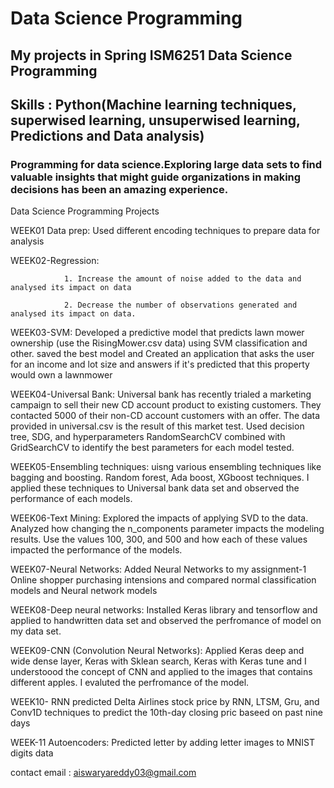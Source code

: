 # Data Science Programming
## My projects in Spring ISM6251 Data Science Programming 

## Skills : Python(Machine learning techniques, superwised learning, unsuperwised learning, Predictions and Data analysis)

### Programming for data science.Exploring large data sets to find valuable insights that might guide organizations in making decisions has been an amazing experience.

Data Science Programming Projects

WEEK01 Data prep: Used different encoding techniques to prepare data for analysis

WEEK02-Regression:

                1. Increase the amount of noise added to the data and analysed its impact on data

                2. Decrease the number of observations generated and analysed its impact on data.
WEEK03-SVM: Developed a predictive model that predicts lawn mower ownership (use the RisingMower.csv data) using SVM classification and other. saved the best model and Created an application that asks the user for an income and lot size and answers if it's predicted that this property would own a lawnmower

WEEK04-Universal Bank: Universal bank has recently trialed a marketing campaign to sell their new CD account product to existing customers. They contacted 5000 of their non-CD account customers with an offer. The data provided in universal.csv is the result of this market test. Used decision tree, SDG, and hyperparameters RandomSearchCV combined with GridSearchCV to identify the best parameters for each model tested.

WEEK05-Ensembling techniques: uisng various ensembling techniques like bagging and boosting. Random forest, Ada boost, XGboost techniques. I applied these techniques to Universal bank data set and observed the performance of each models.

WEEK06-Text Mining: Explored the impacts of applying SVD to the data. Analyzed how changing the n_components parameter impacts the modeling results. Use the values 100, 300, and 500 and how each of these values impacted the performance of the models.

WEEK07-Neural Networks: Added Neural Networks to my assignment-1 Online shopper purchasing intensions and compared normal classification models and Neural network models

WEEK08-Deep neural networks: Installed Keras library and tensorflow and applied to handwritten data set and observed the perfromance of model on my data set.

WEEK09-CNN (Convolution Neural Networks): Applied Keras deep and wide dense layer, Keras with Sklean search, Keras with Keras tune and I understoood the concept of CNN and applied to the images that contains different apples. I evaluted the perfromance of the model.

WEEK10- RNN predicted Delta Airlines stock price by RNN, LTSM, Gru, and Conv1D techniques to predict the 10th-day closing pric baseed on past nine days

WEEK-11 Autoencoders: Predicted letter by adding letter images to MNIST digits data


contact email : aiswaryareddy03@gmail.com


